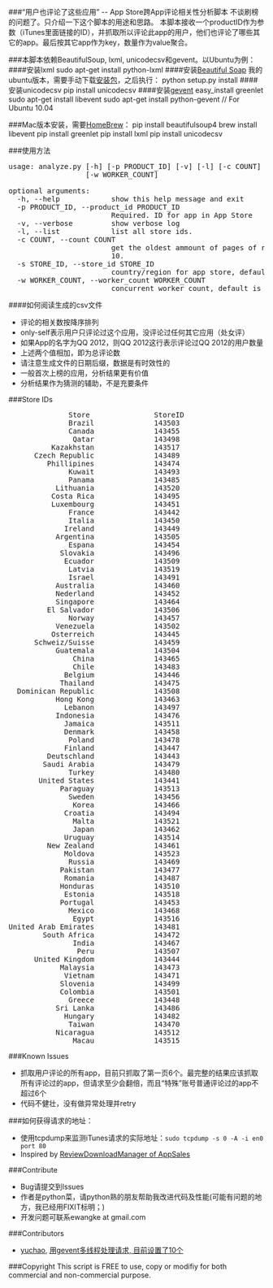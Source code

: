 ###“用户也评论了这些应用” -- App Store跨App评论相关性分析脚本
不谈刷榜的问题了。只介绍一下这个脚本的用途和思路。
本脚本接收一个productID作为参数（iTunes里面链接的ID），并抓取所以评论此app的用户，他们也评论了哪些其它的app。最后按其它app作为key，数量作为value聚合。

###本脚本依赖BeautifulSoup, lxml, unicodecsv和gevent。以Ubuntu为例：
####安装lxml
    sudo apt-get install python-lxml
####安装[Beautiful Soap](http://www.crummy.com/software/BeautifulSoup/bs4/doc/#installing-beautiful-soup)
我的ubuntu版本，需要手动下载[安装包](http://www.crummy.com/software/BeautifulSoup/bs4/download/4.0/beautifulsoup4-4.0.0b3.tar.gz)，之后执行：
    python setup.py install
####安装unicodecsv
    pip install unicodecsv
####安装[gevent](http://www.gevent.org/intro.html#installation)
	easy_install greenlet
	sudo apt-get install libevent
    sudo apt-get install python-gevent // For Ubuntu 10.04

###Mac版本安装，需要[HomeBrew](http://mxcl.github.com/homebrew/)：
    pip install beautifulsoup4
    brew install libevent
    pip install greenlet
    pip install lxml
    pip install unicodecsv

###使用方法
<pre>
usage: analyze.py [-h] [-p PRODUCT_ID] [-v] [-l] [-c COUNT] [-s STORE_ID]
                  [-w WORKER_COUNT]

optional arguments:
  -h, --help            show this help message and exit
  -p PRODUCT_ID, --product_id PRODUCT_ID
                        Required. ID for app in App Store
  -v, --verbose         show verbose log
  -l, --list            list all store ids.
  -c COUNT, --count COUNT
                        get the oldest ammount of pages of reviews, default is
                        10.
  -s STORE_ID, --store_id STORE_ID
                        country/region for app store, default is China.
  -w WORKER_COUNT, --worker_count WORKER_COUNT
                        concurrent worker count, default is 10.
</pre>

####如何阅读生成的csv文件
* 评论的相关数按降序排列
* only-self表示用户只评论过这个应用，没评论过任何其它应用（处女评）
* 如果App的名字为QQ 2012，则QQ 2012这行表示评论过QQ 2012的用户数量
* 上述两个值相加，即为总评论数
* 请注意生成文件的日期后缀，数据是有时效性的
* 一般首次上榜的应用，分析结果更有价值
* 分析结果作为猜测的辅助，不是充要条件

###Store IDs
<pre>
              Store               StoreID
              Brazil              143503
              Canada              143455
               Qatar              143498
          Kazakhstan              143517
      Czech Republic              143489
         Phillipines              143474
              Kuwait              143493
              Panama              143485
           Lithuania              143520
          Costa Rica              143495
          Luxembourg              143451
              France              143442
              Italia              143450
             Ireland              143449
           Argentina              143505
              Espana              143454
            Slovakia              143496
             Ecuador              143509
              Latvia              143519
              Israel              143491
           Australia              143460
           Nederland              143452
           Singapore              143464
         El Salvador              143506
              Norway              143457
           Venezuela              143502
          Osterreich              143445
      Schweiz/Suisse              143459
           Guatemala              143504
               China              143465
               Chile              143483
             Belgium              143446
            Thailand              143475
  Dominican Republic              143508
           Hong Kong              143463
             Lebanon              143497
           Indonesia              143476
             Jamaica              143511
             Denmark              143458
              Poland              143478
             Finland              143447
         Deutschland              143443
        Saudi Arabia              143479
              Turkey              143480
       United States              143441
            Paraguay              143513
              Sweden              143456
               Korea              143466
             Croatia              143494
               Malta              143521
               Japan              143462
             Uruguay              143514
         New Zealand              143461
             Moldova              143523
              Russia              143469
            Pakistan              143477
             Romania              143487
            Honduras              143510
             Estonia              143518
            Portugal              143453
              Mexico              143468
               Egypt              143516
United Arab Emirates              143481
        South Africa              143472
               India              143467
                Peru              143507
      United Kingdom              143444
            Malaysia              143473
             Vietnam              143471
            Slovenia              143499
            Colombia              143501
              Greece              143448
           Sri Lanka              143486
             Hungary              143482
              Taiwan              143470
           Nicaragua              143512
               Macau              143515
</pre>

###Known Issues
* 抓取用户评论的所有app，目前只抓取了第一页6个。最完整的结果应该抓取所有评论过的app，但请求至少会翻倍，而且“特殊”账号普通评论过的app不超过6个
* 代码不健壮，没有做异常处理并retry

###如何获得请求的地址：
* 使用tcpdump来监测iTunes请求的实际地址：`sudo tcpdump -s 0 -A -i en0 port 80`
* Inspired by [ReviewDownloadManager of AppSales](https://github.com/omz/AppSales-Mobile/blob/master/Classes/ReviewDownloadManager.h)

###Contribute
* Bug请提交到Issues
* 作者是python菜，请python熟的朋友帮助我改进代码及性能(可能有问题的地方，我已经用FIXIT标明；)
* 开发问题可联系ewangke at gmail.com

###Contributors
* [yuchao](https://github.com/yuchao), [用gevent多线程处理请求, 目前设置了10个](https://github.com/ewangke/CustomersAlsoReviewed-AppStore/commit/011adcbf74c814be77a8e3f2cdaba62720aa296e)

###Copyright
This script is FREE to use, copy or modifiy for both commercial and non-commercial purpose.